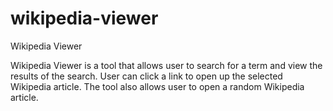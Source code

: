 # wikipedia-viewer
Wikipedia Viewer

Wikipedia Viewer is a tool that allows user to search for a term and view the results of the search. User can click a link to open up the selected Wikipedia article. 
The tool also allows user to open a random Wikipedia article.